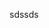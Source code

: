 <span data-ttu-id="fdb1d-101">sds</span><span class="sxs-lookup"><span data-stu-id="fdb1d-101">sds</span></span>
